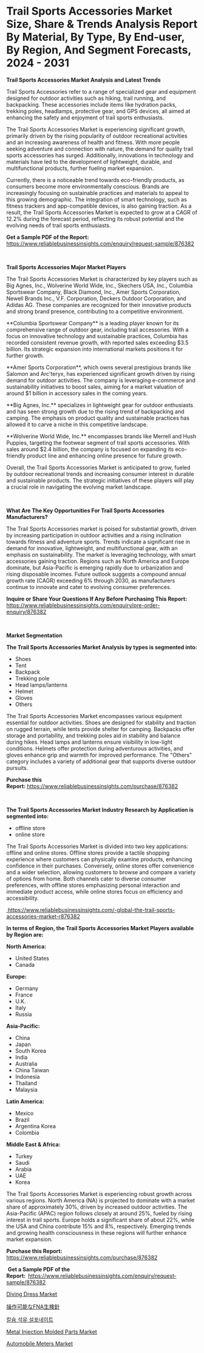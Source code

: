 <p><h1>Trail Sports Accessories Market Size, Share & Trends Analysis Report By Material, By Type, By End-user, By Region, And Segment Forecasts, 2024 - 2031</h1></p><p><strong>Trail Sports Accessories Market Analysis and Latest Trends</strong></p>
<p><p>Trail Sports Accessories refer to a range of specialized gear and equipment designed for outdoor activities such as hiking, trail running, and backpacking. These accessories include items like hydration packs, trekking poles, headlamps, protective gear, and GPS devices, all aimed at enhancing the safety and enjoyment of trail sports enthusiasts.</p><p>The Trail Sports Accessories Market is experiencing significant growth, primarily driven by the rising popularity of outdoor recreational activities and an increasing awareness of health and fitness. With more people seeking adventure and connection with nature, the demand for quality trail sports accessories has surged. Additionally, innovations in technology and materials have led to the development of lightweight, durable, and multifunctional products, further fueling market expansion.</p><p>Currently, there is a noticeable trend towards eco-friendly products, as consumers become more environmentally conscious. Brands are increasingly focusing on sustainable practices and materials to appeal to this growing demographic. The integration of smart technology, such as fitness trackers and app-compatible devices, is also gaining traction. As a result, the Trail Sports Accessories Market is expected to grow at a CAGR of 12.2% during the forecast period, reflecting its robust potential and the evolving needs of trail sports enthusiasts.</p></p>
<p><strong>Get a Sample PDF of the Report:&nbsp;</strong> <a href="https://www.reliablebusinessinsights.com/enquiry/request-sample/876382">https://www.reliablebusinessinsights.com/enquiry/request-sample/876382</a></p>
<p>&nbsp;</p>
<p><strong>Trail Sports Accessories Major Market Players</strong></p>
<p><p>The Trail Sports Accessories Market is characterized by key players such as Big Agnes, Inc., Wolverine World Wide, Inc., Skechers USA, Inc., Columbia Sportswear Company, Black Diamond, Inc., Amer Sports Corporation, Newell Brands Inc., V.F. Corporation, Deckers Outdoor Corporation, and Adidas AG. These companies are recognized for their innovative products and strong brand presence, contributing to a competitive environment.</p><p>**Columbia Sportswear Company** is a leading player known for its comprehensive range of outdoor gear, including trail accessories. With a focus on innovative technology and sustainable practices, Columbia has recorded consistent revenue growth, with reported sales exceeding $3.5 billion. Its strategic expansion into international markets positions it for further growth.</p><p>**Amer Sports Corporation**, which owns several prestigious brands like Salomon and Arc'teryx, has experienced significant growth driven by rising demand for outdoor activities. The company is leveraging e-commerce and sustainability initiatives to boost sales, aiming for a market valuation of around $1 billion in accessory sales in the coming years.</p><p>**Big Agnes, Inc.** specializes in lightweight gear for outdoor enthusiasts and has seen strong growth due to the rising trend of backpacking and camping. The emphasis on product quality and sustainable practices has allowed it to carve a niche in this competitive landscape.</p><p>**Wolverine World Wide, Inc.** encompasses brands like Merrell and Hush Puppies, targeting the footwear segment of trail sports accessories. With sales around $2.4 billion, the company is focused on expanding its eco-friendly product line and enhancing online presence for future growth.</p><p>Overall, the Trail Sports Accessories Market is anticipated to grow, fueled by outdoor recreational trends and increasing consumer interest in durable and sustainable products. The strategic initiatives of these players will play a crucial role in navigating the evolving market landscape.</p></p>
<p>&nbsp;</p>
<p><strong>What Are The Key Opportunities For Trail Sports Accessories Manufacturers?</strong></p>
<p><p>The Trail Sports Accessories market is poised for substantial growth, driven by increasing participation in outdoor activities and a rising inclination towards fitness and adventure sports. Trends indicate a significant rise in demand for innovative, lightweight, and multifunctional gear, with an emphasis on sustainability. The market is leveraging technology, with smart accessories gaining traction. Regions such as North America and Europe dominate, but Asia-Pacific is emerging rapidly due to urbanization and rising disposable incomes. Future outlook suggests a compound annual growth rate (CAGR) exceeding 6% through 2030, as manufacturers continue to innovate and cater to evolving consumer preferences.</p></p>
<p><strong>Inquire or Share Your Questions If Any Before Purchasing This Report:</strong> <a href="https://www.reliablebusinessinsights.com/enquiry/pre-order-enquiry/876382">https://www.reliablebusinessinsights.com/enquiry/pre-order-enquiry/876382</a></p>
<p>&nbsp;</p>
<p><strong>Market Segmentation</strong></p>
<p><strong>The Trail Sports Accessories Market Analysis by types is segmented into:</strong></p>
<p><ul><li>Shoes</li><li>Tent</li><li>Backpack</li><li>Trekking pole</li><li>Head lamps/lanterns</li><li>Helmet</li><li>Gloves</li><li>Others</li></ul></p>
<p><p>The Trail Sports Accessories Market encompasses various equipment essential for outdoor activities. Shoes are designed for stability and traction on rugged terrain, while tents provide shelter for camping. Backpacks offer storage and portability, and trekking poles aid in stability and balance during hikes. Head lamps and lanterns ensure visibility in low-light conditions. Helmets offer protection during adventurous activities, and gloves enhance grip and warmth for improved performance. The "Others" category includes a variety of additional gear that supports diverse outdoor pursuits.</p></p>
<p><strong>Purchase this Report:&nbsp;</strong><a href="https://www.reliablebusinessinsights.com/purchase/876382">https://www.reliablebusinessinsights.com/purchase/876382</a></p>
<p>&nbsp;</p>
<p><strong>The Trail Sports Accessories Market Industry Research by Application is segmented into:</strong></p>
<p><ul><li>offline store</li><li>online store</li></ul></p>
<p><p>The Trail Sports Accessories Market is divided into two key applications: offline and online stores. Offline stores provide a tactile shopping experience where customers can physically examine products, enhancing confidence in their purchases. Conversely, online stores offer convenience and a wider selection, allowing customers to browse and compare a variety of options from home. Both channels cater to diverse consumer preferences, with offline stores emphasizing personal interaction and immediate product access, while online stores focus on efficiency and accessibility.</p></p>
<p><a href="https://www.reliablebusinessinsights.com/-global-the-trail-sports-accessories-market-r876382">&nbsp;https://www.reliablebusinessinsights.com/-global-the-trail-sports-accessories-market-r876382</a></p>
<p><strong>In terms of Region, the Trail Sports Accessories Market Players available by Region are:</strong></p>
<p>
    <p> <strong> North America: </strong>
        <ul>
            <li>United States</li>
            <li>Canada</li>
        </ul>
        </p> 
    <p> <strong> Europe: </strong>
        <ul>
            <li>Germany</li>
            <li>France</li>
            <li>U.K.</li>
            <li>Italy</li>
            <li>Russia</li>
        </ul>
        </p> 
    <p> <strong> Asia-Pacific: </strong>
        <ul>
            <li>China</li>
            <li>Japan</li>
            <li>South Korea</li>
            <li>India</li>
            <li>Australia</li>
            <li>China Taiwan</li>
            <li>Indonesia</li>
            <li>Thailand</li>
            <li>Malaysia</li>
        </ul>
        </p> 
    <p> <strong> Latin America: </strong>
        <ul>
            <li>Mexico</li>
            <li>Brazil</li>
            <li>Argentina Korea</li>
            <li>Colombia</li>
        </ul>
        </p> 
    <p> <strong> Middle East & Africa: </strong>
        <ul>
            <li>Turkey</li>
            <li>Saudi</li>
            <li>Arabia</li>
            <li>UAE</li>
            <li>Korea</li>
        </ul>
    </p>
    </p>
<p><p>The Trail Sports Accessories Market is experiencing robust growth across various regions. North America (NA) is projected to dominate with a market share of approximately 30%, driven by increased outdoor activities. The Asia-Pacific (APAC) region follows closely at around 25%, fueled by rising interest in trail sports. Europe holds a significant share of about 22%, while the USA and China contribute 15% and 8%, respectively. Emerging trends and growing health consciousness in these regions will further enhance market expansion.</p></p>
<p><strong>Purchase this Report: </strong><a href="https://www.reliablebusinessinsights.com/purchase/876382">https://www.reliablebusinessinsights.com/purchase/876382</a></p>
<p>&nbsp;<strong>Get a Sample PDF of the Report:&nbsp;&nbsp;</strong><a href="https://www.reliablebusinessinsights.com/enquiry/request-sample/876382">https://www.reliablebusinessinsights.com/enquiry/request-sample/876382</a></p>
<p><strong></strong></p>
<p><p><a href="https://medium.com/@bernadette.james576/the-global-diving-dress-market-is-a-dynamic-and-growing-industry-eb7450478c0f">Diving Dress Market</a></p><p><a href="https://medium.com/@beaumontdavv7mp/steerable-fna-biopsy-needles-market-%E3%81%AE%E3%82%B0%E3%83%AD%E3%83%BC%E3%83%90%E3%83%AB%E5%B8%82%E5%A0%B4%E6%A6%82%E8%A6%81%E3%81%AF-%E4%B8%96%E7%95%8C%E3%81%8A%E3%82%88%E3%81%B3%E4%B8%BB%E8%A6%81%E5%B8%82%E5%A0%B4%E3%81%AB%E3%81%8A%E3%81%91%E3%82%8B%E6%A5%AD%E7%95%8C%E3%81%AB%E5%BD%B1%E9%9F%BF%E3%82%92%E4%B8%8E%E3%81%88%E3%82%8B%E4%B8%BB%E8%A6%81%E3%81%AA%E3%83%88%E3%83%AC%E3%83%B3%E3%83%89%E3%81%AB%E3%81%A4%E3%81%84%E3%81%A6-%E7%8B%AC%E8%87%AA%E3%81%AE%E8%A6%96%E7%82%B9%E3%82%92%E6%8F%90%E4%BE%9B%E3%81%97%E3%81%BE%E3%81%99-91e0e542dfe1">操作可能なFNA生検針</a></p><p><a href="https://medium.com/@test11.4/%EC%B9%BC%EC%8A%98-%EC%84%9D%EC%9C%A0%EA%B3%84-%EC%88%98%EC%86%8C%EC%82%B0%EC%97%BC-%EC%8B%9C%EC%9E%A5-%EA%B7%9C%EB%AA%A8-%EC%84%B1%EC%9E%A5-%EB%B0%8F-%EC%8B%9C%EC%9E%A5-%EC%84%B8%EB%B6%84%ED%99%94%EC%99%80-%EC%A7%80%EC%97%AD-%ED%86%B5%EC%B0%B0%EB%A0%A5%EC%97%90-%EC%9D%98%ED%95%9C-%EC%82%B0%EC%97%85-%EB%B6%84%EC%84%9D-%EB%B0%8F-2031%EB%85%84%EA%B9%8C%EC%A7%80%EC%9D%98-%EC%A0%84%EB%A7%9D-ac8f631bc923">칼슘 석유 설포네이트</a></p><p><a href="https://issuu.com/reportprime-2/docs/metal-injection-molded-parts-market_904f2a34bb0eca">Metal Injection Molded Parts Market</a></p><p><a href="https://medium.com/@cliffmcsl/what-is-automobile-meters-market-6d6c87444d30">Automobile Meters Market</a></p></p>